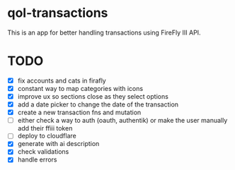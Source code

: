 # qol-transactions

This is an app for better handling transactions using FireFly III API.

# TODO

- [x] fix accounts and cats in firafly
- [x] constant way to map categories with icons
- [x] improve ux so sections close as they select options
- [x] add a date picker to change the date of the transaction
- [x] create a new transaction fns and mutation
- [ ] either check a way to auth (oauth, authentik) or make the user manually add their ffiii token
- [ ] deploy to cloudflare
- [x] generate with ai description
- [x] check validations
- [x] handle errors
